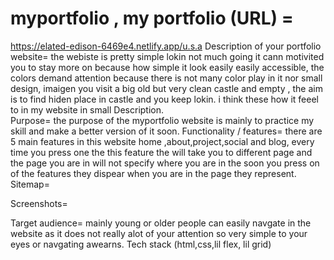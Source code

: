 # myportfolio , my portfolio (URL) =
https://elated-edison-6469e4.netlify.app/u.s.a
Description of your portfolio website=
the webiste is pretty simple lokin not much going it cann motivited you to stay more on because how simple it look easily easily accessible, the colors demand
attention because there is not many color play in it nor small design, imaigen  you visit a big old but very clean castle and empty , the aim is to find 
hiden place in castle and you keep lokin. i think these how it feeel to in my website in small Description.  
Purpose=
the purpose of the myportfolio website is mainly to practice my skill and make a better version of it soon.
Functionality / features=
there  are 5  main features in this website home ,about,project,social and blog, every time you press one the this feature the will take you to different
page and the page you are in will not specify where you are in the soon you press on of the features they dispear when you are in the page they represent.
Sitemap=

Screenshots=

Target audience=
mainly young or older people can easily navgate in the website as it does not really alot of your attention so very simple to your eyes or navgating awearns.
Tech stack (html,css,lil flex, lil grid)
